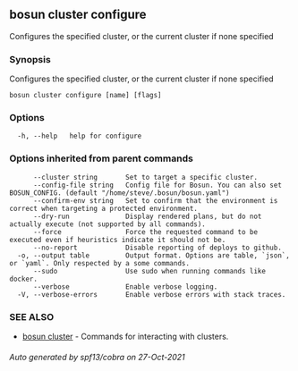 ## bosun cluster configure

Configures the specified cluster, or the current cluster if none specified

### Synopsis

Configures the specified cluster, or the current cluster if none specified

```
bosun cluster configure [name] [flags]
```

### Options

```
  -h, --help   help for configure
```

### Options inherited from parent commands

```
      --cluster string       Set to target a specific cluster.
      --config-file string   Config file for Bosun. You can also set BOSUN_CONFIG. (default "/home/steve/.bosun/bosun.yaml")
      --confirm-env string   Set to confirm that the environment is correct when targeting a protected environment.
      --dry-run              Display rendered plans, but do not actually execute (not supported by all commands).
      --force                Force the requested command to be executed even if heuristics indicate it should not be.
      --no-report            Disable reporting of deploys to github.
  -o, --output table         Output format. Options are table, `json`, or `yaml`. Only respected by a some commands.
      --sudo                 Use sudo when running commands like docker.
      --verbose              Enable verbose logging.
  -V, --verbose-errors       Enable verbose errors with stack traces.
```

### SEE ALSO

* [bosun cluster](bosun_cluster.md)	 - Commands for interacting with clusters.

###### Auto generated by spf13/cobra on 27-Oct-2021
